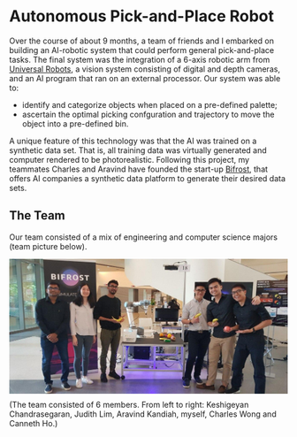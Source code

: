 # Autonomous Pick-and-Place Robot

Over the course of about 9 months, a team of friends and I embarked on building an AI-robotic system that could perform general 
pick-and-place tasks. The final system was the integration of a 6-axis robotic arm from [Universal Robots](https://www.universal-robots.com/), a vision system consisting of digital and depth cameras, and an AI program that ran on an external processor. Our system was able to:

* identify and categorize objects when placed on a pre-defined palette;
* ascertain the optimal picking confguration and trajectory to move the object into a pre-defined bin.

A unique feature of this technology was that the AI was trained on a synthetic data set. That is, all training data was virtually generated and computer rendered to be photorealistic. Following this project, my teammates Charles and Aravind have founded the start-up [Bifrost](https://www.bifrost.ai/), that offers AI companies a synthetic data platform to generate their desired data sets. 


## The Team

Our team consisted of a mix of engineering and computer science majors (team picture below). 

<img align="left" src="team_photo.jpg">
<br/><br/><br/><br/><br/><br/><br/><br/><br/><br/><br/><br/><br/><br/><br/>
(The team consisted of 6 members. From left to right: Keshigeyan Chandrasegaran, Judith Lim, Aravind Kandiah, myself, Charles Wong and Canneth Ho.) 




